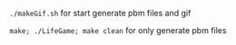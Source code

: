 `./makeGif.sh` for start generate pbm files and gif

`make; ./LifeGame; make clean` for only generate pbm files